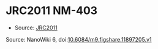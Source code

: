 <a name="material" />

# JRC2011 NM-403
<script type="application/ld+json">
  {
    "@context": "https://schema.org/",
    "@type": "ChemicalSubstance",
    "@id": "https://egonw.github.io/nanowiki/nanowiki361.html#material",
    "http://purl.org/dc/terms/conformsTo":
      {
        "@type": "CreativeWork",
        "@id": "https://bioschemas.org/profiles/ChemicalSubstance/0.4-RELEASE/"
      },
    "identfier": "361",
    "name": "JRC2011 NM-403",
    "url": "https://egonw.github.io/nanowiki/nanowiki361.html#material",
    "sameAs": "http://127.0.0.1/mediawiki/index.php/Special:URIResolver/JRC2011_NM-2D403"
  }
</script>


* Source: [JRC2011](JRC2011.md)


Source: NanoWiki 6, doi:[10.6084/m9.figshare.11897205.v1](https://doi.org/10.6084/m9.figshare.11897205.v1)
